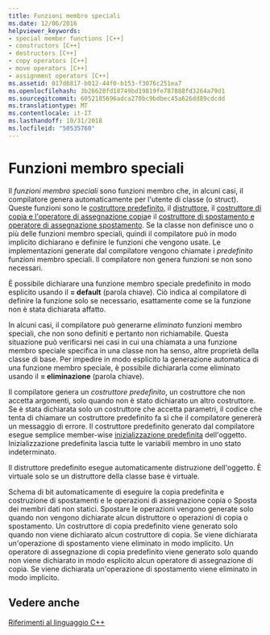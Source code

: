 ```yaml
---
title: Funzioni membro speciali
ms.date: 12/06/2016
helpviewer_keywords:
- special member functions [C++]
- constructors [C++]
- destructors [C++]
- copy operators [C++]
- move operators [C++]
- assignment operators [C++]
ms.assetid: 017d6817-b012-44f0-b153-f3076c251ea7
ms.openlocfilehash: 3b26628fd18749bd19819fe787888fd3264a79d1
ms.sourcegitcommit: 6052185696adca270bc9bdbec45a626dd89cdcdd
ms.translationtype: MT
ms.contentlocale: it-IT
ms.lasthandoff: 10/31/2018
ms.locfileid: "50535760"
---
```

# <a name="special-member-functions"></a>Funzioni membro speciali

Il *funzioni membro speciali* sono funzioni membro che, in alcuni casi, il compilatore genera automaticamente per l'utente di classe (o struct). Queste funzioni sono le [costruttore predefinito](constructors-cpp.md#default_constructors), il [distruttore](destructors-cpp.md), il [costruttore di copia e l'operatore di assegnazione copia](copy-constructors-and-copy-assignment-operators-cpp.md)e il [costruttore di spostamento e operatore di assegnazione spostamento](move-constructors-and-move-assignment-operators-cpp.md). Se la classe non definisce uno o più delle funzioni membro speciali, quindi il compilatore può in modo implicito dichiarano e definire le funzioni che vengono usate. Le implementazioni generate dal compilatore vengono chiamate i *predefinito* funzioni membro speciali. Il compilatore non genera funzioni se non sono necessari.

È possibile dichiarare una funzione membro speciale predefinito in modo esplicito usando il **= default** (parola chiave). Ciò indica al compilatore di definire la funzione solo se necessario, esattamente come se la funzione non è stata dichiarata affatto.

In alcuni casi, il compilatore può generarne *eliminato* funzioni membro speciali, che non sono definiti e pertanto non richiamabile. Questa situazione può verificarsi nei casi in cui una chiamata a una funzione membro speciale specifica in una classe non ha senso, altre proprietà della classe di base. Per impedire in modo esplicito la generazione automatica di una funzione membro speciale, è possibile dichiararla come eliminato usando il **= eliminazione** (parola chiave).

Il compilatore genera un *costruttore predefinito*, un costruttore che non accetta argomenti, solo quando non è stato dichiarato un altro costruttore. Se è stata dichiarata solo un costruttore che accetta parametri, il codice che tenta di chiamare un costruttore predefinito fa sì che il compilatore genererà un messaggio di errore. Il costruttore predefinito generato dal compilatore esegue semplice member-wise [inizializzazione predefinita](initializers.md#default_initialization) dell'oggetto. Inizializzazione predefinita lascia tutte le variabili membro in uno stato indeterminato.

Il distruttore predefinito esegue automaticamente distruzione dell'oggetto. È virtuale solo se un distruttore della classe base è virtuale.

Schema di bit automaticamente di eseguire la copia predefinita e costruzione di spostamenti e le operazioni di assegnazione copia o Sposta dei membri dati non statici. Spostare le operazioni vengono generate solo quando non vengono dichiarate alcun distruttore o operazioni di copia o spostamento. Un costruttore di copia predefinito viene generato solo quando non viene dichiarato alcun costruttore di copia. Se viene dichiarata un'operazione di spostamento viene eliminato in modo implicito. Un operatore di assegnazione di copia predefinito viene generato solo quando non viene dichiarato in modo esplicito alcun operatore di assegnazione di copia. Se viene dichiarata un'operazione di spostamento viene eliminato in modo implicito.

## <a name="see-also"></a>Vedere anche

[Riferimenti al linguaggio C++](cpp-language-reference.md)